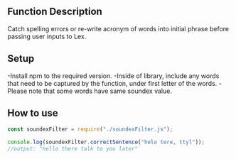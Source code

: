 ## Function Description

Catch spelling errors or re-write acronym of words into initial phrase before passing user inputs to Lex.

## Setup

-Install npm to the required version.
-Inside of library, include any words that need to be captured by the function, under first letter of the words.
-Please note that some words have same soundex value.

## How to use

```javascript
const soundexFilter = require("./soundexFilter.js");

console.log(soundexFilter.correctSentence("helo tere, ttyl"));
//output: "hello there talk to you later"
```
